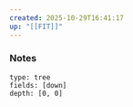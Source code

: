```yaml
---
created: 2025-10-29T16:41:17
up: "[[FIT]]"
---
```


### Notes
```breadcrumbs
type: tree
fields: [down]
depth: [0, 0]
```


